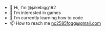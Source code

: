 - 👋 Hi, I’m @jakebigg192
- 👀 I’m interested in games
- 🌱 I’m currently learning how to code
- 📫 How to reach me nc2585fogg@gmail.com
